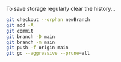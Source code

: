 To save storage regularly clear the history... 

```bash 
git checkout --orphan newBranch
git add -A  
git commit
git branch -D main
git branch -m main
git push -f origin main
git gc --aggressive --prune=all  
```

